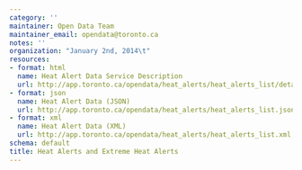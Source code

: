 ```yaml
---
category: ''
maintainer: Open Data Team
maintainer_email: opendata@toronto.ca
notes: ''
organization: "January 2nd, 2014\t"
resources:
- format: html
  name: Heat Alert Data Service Description
  url: http://app.toronto.ca/opendata/heat_alerts/heat_alerts_list/details.html
- format: json
  name: Heat Alert Data (JSON)
  url: http://app.toronto.ca/opendata/heat_alerts/heat_alerts_list.json
- format: xml
  name: Heat Alert Data (XML)
  url: http://app.toronto.ca/opendata/heat_alerts/heat_alerts_list.xml
schema: default
title: Heat Alerts and Extreme Heat Alerts
---
```

